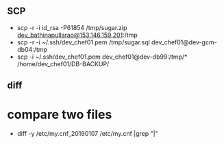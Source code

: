 ## SCP
* scp -r -i id_rsa -P61854 /tmp/sugar.zip dev_bathinapullarao@153.146.159.201:/tmp
* scp -r -i ~/.ssh/dev_chef01.pem /tmp/sugar.sql dev_chef01@dev-gcm-db04:/tmp
* scp -i ~/.ssh/dev_chef01.pem dev_chef01@dev-db99:/tmp/* /home/dev_chef01/DB-BACKUP/
## diff 
# compare two files
* diff -y /etc/my.cnf_20190107 /etc/my.cnf |grep "|"
